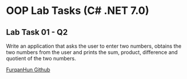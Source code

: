 # OOP Lab Tasks (C# .NET 7.0)

## Lab Task 01 - Q2

 Write an application that asks the user to enter two numbers, obtains the two numbers from the user and prints the sum, product, difference and quotient of the two numbers.

[FurqanHun Github](https://github.com/FurqanHun)